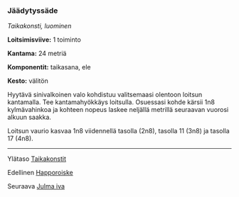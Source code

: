 ### Jäädytyssäde

*Taikakonsti, luominen*

**Loitsimisviive:** 1 toiminto

**Kantama:** 24 metriä

**Komponentit:** taikasana, ele

**Kesto:** välitön

Hyytävä sinivalkoinen valo kohdistuu valitsemaasi olentoon loitsun kantamalla. Tee kantamahyökkäys loitsulla. Osuessasi kohde kärsii 1n8 kylmävahinkoa ja kohteen nopeus laskee neljällä metrillä seuraavan vuorosi alkuun saakka. 

Loitsun vaurio kasvaa 1n8 viidennellä tasolla (2n8), tasolla 11 (3n8) ja tasolla 17 (4n8).

----

Ylätaso [Taikakonstit](0_piirin_taikakonstit.md)

Edellinen [Happoroiske](Happoroiske.md)

Seuraava [Julma iva](Julma_iva.md)